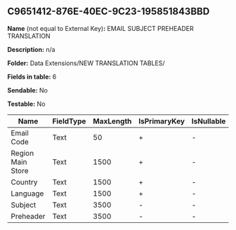## C9651412-876E-40EC-9C23-195851843BBD

**Name** (not equal to External Key)**:** EMAIL SUBJECT PREHEADER TRANSLATION

**Description:** n/a

**Folder:** Data Extensions/NEW TRANSLATION TABLES/

**Fields in table:** 6

**Sendable:** No

**Testable:** No

| Name | FieldType | MaxLength | IsPrimaryKey | IsNullable | DefaultValue |
| --- | --- | --- | --- | --- | --- |
| Email Code | Text | 50 | + | - |  |
| Region Main Store | Text | 1500 | + | - |  |
| Country | Text | 1500 | + | - |  |
| Language | Text | 1500 | + | - |  |
| Subject | Text | 3500 | - | - |  |
| Preheader | Text | 3500 | - | - |  |

